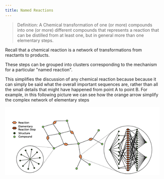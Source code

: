 ```yaml
---
title: Named Reactions
---
```



> Definition: A Chemical transformation of one (or more) compounds into one (or more) different compounds  that represents a reaction that can be distilled from at least one, but in general more than one elementary steps.


Recall that a chemical reaction is a network of transformations from reactants to products. 

These steps can be grouped into clusters corresponding to the mechanism for a particular "named reaction". 

This simplifies the discussion of any chemical reaction because because it can simply be said what the overall important sequences are, rather than all the small details that might have happened from point A to point B.  For example, in this following picture we can see how the orange arrow simplify the complex network of elementary steps

![diff](notes/images/Reaction-vs-Elementary-Reaction.png)


